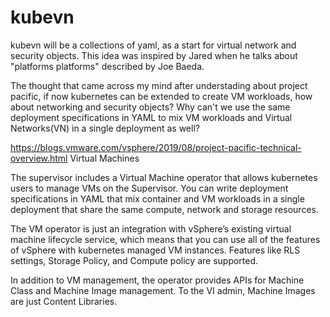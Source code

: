 # kubevn
kubevn will be a collections of yaml, as a start for virtual network and security objects. This idea was inspired by Jared when he talks about "platforms platforms" described by Joe Baeda. 

The thought that came across my mind after understading about project pacific, if now kubernetes can be extended to create VM workloads, how about networking and security objects? Why can't we use the same deployment specifications in YAML to mix VM workloads and Virtual Networks(VN) in a single deployment as well?




https://blogs.vmware.com/vsphere/2019/08/project-pacific-technical-overview.html
Virtual Machines

The supervisor includes a Virtual Machine operator that allows kubernetes users to manage VMs on the Supervisor. You can write deployment specifications in YAML that mix container and VM workloads in a single deployment that share the same compute, network and storage resources.

The VM operator is just an integration with vSphere’s existing virtual machine lifecycle service, which means that you can use all of the features of vSphere with kubernetes managed VM instances. Features like RLS settings, Storage Policy, and Compute policy are supported.

In addition to VM management, the operator provides APIs for Machine Class and Machine Image management. To the VI admin, Machine Images are just Content Libraries.
